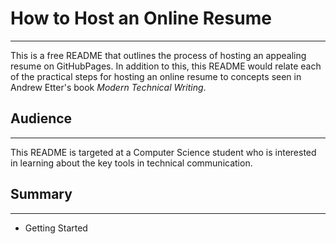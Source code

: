 # How to Host an Online Resume
---------------
This is a free README that outlines the process of hosting an appealing resume on GitHubPages. In addition to this, this README would relate each of the practical steps for hosting an online resume to concepts seen in Andrew Etter's book _Modern Technical Writing_.

## Audience
---------------
This README is targeted at a Computer Science student who is interested in learning about the key tools in technical communication.

## Summary
---------------
- Getting Started
